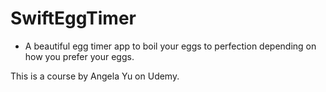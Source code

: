 # SwiftEggTimer 
- A beautiful egg timer app to boil your eggs to perfection depending on how you prefer your eggs.


This is a course by Angela Yu on Udemy.
